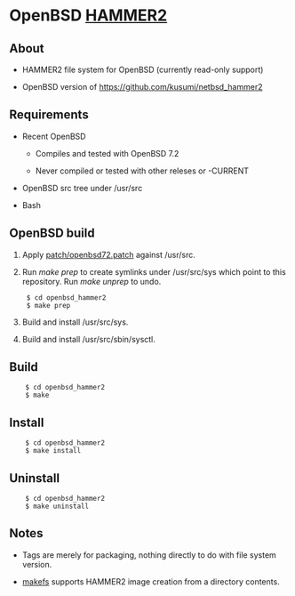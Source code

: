 OpenBSD [HAMMER2](https://gitweb.dragonflybsd.org/dragonfly.git/blob/HEAD:/sys/vfs/hammer2/DESIGN)
========

## About

+ HAMMER2 file system for OpenBSD (currently read-only support)

+ OpenBSD version of https://github.com/kusumi/netbsd_hammer2

## Requirements

+ Recent OpenBSD

    + Compiles and tested with OpenBSD 7.2

    + Never compiled or tested with other releses or -CURRENT

+ OpenBSD src tree under /usr/src

+ Bash

## OpenBSD build

1. Apply [patch/openbsd72.patch](patch/openbsd72.patch) against /usr/src.

2. Run *make prep* to create symlinks under /usr/src/sys which point to this repository. Run *make unprep* to undo.

        $ cd openbsd_hammer2
        $ make prep

3. Build and install /usr/src/sys.

4. Build and install /usr/src/sbin/sysctl.

## Build

        $ cd openbsd_hammer2
        $ make

## Install

        $ cd openbsd_hammer2
        $ make install

## Uninstall

        $ cd openbsd_hammer2
        $ make uninstall

## Notes

+ Tags are merely for packaging, nothing directly to do with file system version.

+ [makefs](https://github.com/kusumi/makefs) supports HAMMER2 image creation from a directory contents.
